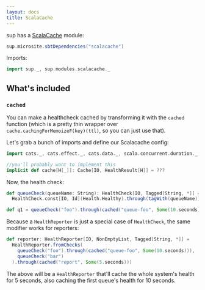 ```yaml
---
layout: docs
title: ScalaCache
---
```


sup has a <a href="https://cb372.github.io/scalacache" target="_blank">ScalaCache</a> module:

```scala mdoc:passthrough
sup.microsite.sbtDependencies("scalacache")
```

Imports:
```scala mdoc:silent
import sup._, sup.modules.scalacache._
```

## What's included

### `cached`

You can make a healthcheck cached by transforming it with the `cached` function
(which is a pretty thin wrapper over `cache.cachingForMemoizeF(key)(ttl)`, so you can just use that).

Let's grab a bunch of imports and define our Scalacache config:

```scala mdoc
import cats._, cats.effect._, cats.data._, scala.concurrent.duration._, scalacache._, sup.mods._, sup.data._

//you'll probably want to implement this
implicit def cache[H[_]]: Cache[IO, HealthResult[H]] = ???
```

Now, the health check:

```scala mdoc
def queueCheck(queueName: String): HealthCheck[IO, Tagged[String, *]] =
  HealthCheck.const[IO, Id](Health.Healthy).through(tagWith(queueName))

def q1 = queueCheck("foo").through(cached("queue-foo", Some(10.seconds)))
```

Because a `HealthReporter` is just a special case of `HealthCheck`, the same modifier works for reporters:

```scala mdoc
def reporter: HealthReporter[IO, NonEmptyList, Tagged[String, *]] =
  HealthReporter.fromChecks(
    queueCheck("foo").through(cached("queue-foo", Some(10.seconds))),
    queueCheck("bar")
  ).through(cached("report", Some(5.seconds)))
```

The above will be a `HealthReporter` that'll cache the whole system's health for 5 seconds,
also caching the first queue's health for 10 seconds.
